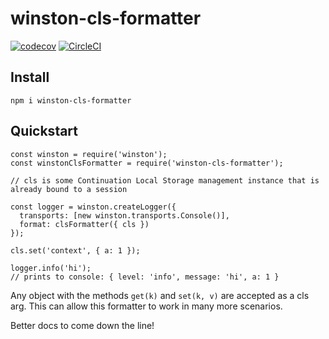 # winston-cls-formatter
[![codecov](https://codecov.io/gh/microsoftly/winston-cls-formatter/branch/master/graph/badge.svg)](https://codecov.io/gh/microsoftly/winston-cls-formatter) [![CircleCI](https://circleci.com/gh/microsoftly/winston-cls-formatter/tree/master.svg?style=svg)](https://circleci.com/gh/microsoftly/winston-cls-formatter/tree/master)

## Install
`npm i winston-cls-formatter`
## Quickstart
```nodejs
const winston = require('winston');
const winstonClsFormatter = require('winston-cls-formatter');

// cls is some Continuation Local Storage management instance that is already bound to a session

const logger = winston.createLogger({
  transports: [new winston.transports.Console()],
  format: clsFormatter({ cls })
});

cls.set('context', { a: 1 });

logger.info('hi');
// prints to console: { level: 'info', message: 'hi', a: 1 }
```

Any object with the methods `get(k)` and `set(k, v)` are accepted as a cls arg. This can allow this formatter to work in many more scenarios. 

Better docs to come down the line!

